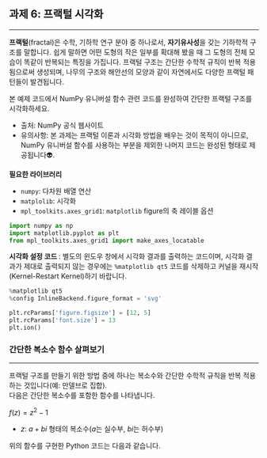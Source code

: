 ## <strong> 과제 6: 프랙털 시각화 </strong>
---
<strong>프랙털</strong>(fractal)은 수학, 기하학 연구 분야 중 하나로서, <strong>자기유사성</strong>을 갖는 기하학적 구조를 말합니다. 쉽게 말하면 어떤 도형의 작은 일부를 확대해 봤을 때 그 도형의 전체 모습이 똑같이 반복되는 특징을 가집니다. 프랙털 구조는 간단한 수학적 규칙이 반복 적용됨으로써 생성되며, 나무의 구조와 해안선의 모양과 같이 자연에서도 다양한 프랙털 패턴들이 발견됩니다.

본 예제 코드에서 NumPy 유니버설 함수 관련 코드를 완성하여  간단한 프랙털 구조를 시각화하세요.
+ 출처: NumPy 공식 웹사이트
+ 유의사항: 본 과제는 프랙털 이론과 시각화 방법을 배우는 것이 목적이 아니므로, NumPy 유니버설 함수를 사용하는 부분을 제외한 나머지 코드는 완성된 형태로 제공됩니다👽.  

<strong> 필요한 라이브러리 </strong>
+ ```numpy```: 다차원 배열 연산
+ ```matplolib```: 시각화
+ ```mpl_toolkits.axes_grid1```: ```matplotlib``` figure의 축 레이블 옵션

```python
import numpy as np  
import matplotlib.pyplot as plt  
from mpl_toolkits.axes_grid1 import make_axes_locatable
```

<strong> 시각화 설정 코드 </strong> : 별도의 윈도우 창에서 시각화 결과를 출력하는 코드이며, 시각화 결과가 제대로 출력되지 않는 경우에는 ```%matplotlib qt5``` 코드를 삭제하고 커널을 재시작(Kernel-Restart Kernel)하기 바랍니다.

```python
%matplotlib qt5
%config InlineBackend.figure_format = 'svg'

plt.rcParams['figure.figsize'] = [12, 5]
plt.rcParams['font.size'] = 13
plt.ion()
```

### <strong> 간단한 복소수 함수 살펴보기 </strong>
---
프랙털 구조를 만들기 위한 방법 중에 하나는 복소수와 간단한 수학적 규칙을 반복 적용하는 것입니다(예: 만델브로 집합).  
다음은 간단한 복소수를 포함한 함수를 나타냅니다.

${f(z)=z^2-1}$  
+ ${z}$: ${a+bi}$ 형태의 복소수($a$는 실수부, $bi$는 허수부)

위의 함수를 구현한 Python 코드는 다음과 같습니다.
